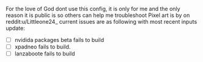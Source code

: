 For the love of God dont use this config, it is only for me and the only reason
it is public is so others can help me troubleshoot Pixel art is by on
reddit:u/Littleone24_
current issues are as following with most recent inputs update:
- [ ] nvidida packages beta fails to build
- [ ] xpadneo fails to build.
- [ ] lanzaboote fails to build
